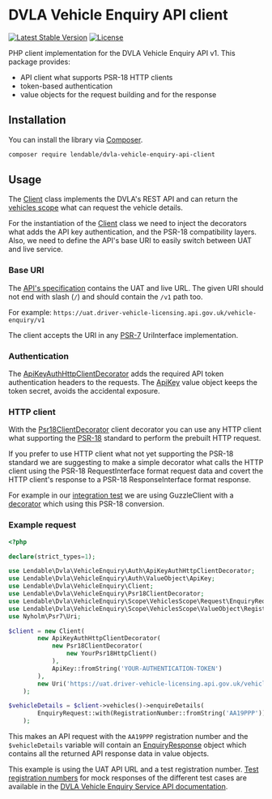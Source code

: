 DVLA Vehicle Enquiry API client
====

[![Latest Stable Version](https://poser.pugx.org/lendable/dvla-vehicle-enquiry-api-client/v/stable)](https://packagist.org/packages/lendable/dvla-vehicle-enquiry-api-client)
[![License](https://poser.pugx.org/lendable/dvla-vehicle-enquiry-api-client/license)](https://packagist.org/packages/lendable/dvla-vehicle-enquiry-api-client)

PHP client implementation for the DVLA Vehicle Enquiry API v1. This package provides:
- API client what supports PSR-18 HTTP clients
- token-based authentication
- value objects for the request building and for the response

## Installation
You can install the library via [Composer](https://getcomposer.org/).

```bash
composer require lendable/dvla-vehicle-enquiry-api-client
```

## Usage

The [Client](https://github.com/Lendable/dvla-vehicle-enquiry-api-client/blob/main/src/Client.php) class implements the 
DVLA's REST API and can return the [vehicles scope](https://github.com/Lendable/dvla-vehicle-enquiry-api-client/blob/main/src/Scope/VehiclesScope/VehiclesScope.php) what can request the 
vehicle details.

For the instantiation of the [Client](https://github.com/Lendable/dvla-vehicle-enquiry-api-client/blob/main/src/Client.php) class 
we need to inject the decorators what adds the API key authentication, and the PSR-18 compatibility layers.
Also, we need to define the API's base URI to easily switch between UAT and live service.

### Base URI

The [API's specification](https://developer-portal.driver-vehicle-licensing.api.gov.uk/apis/vehicle-enquiry-service/v1.1.0-vehicle-enquiry-service.html#vehicle-enquiry-api) contains the UAT and live URL.
The given URI should not end with slash (`/`) and should contain the `/v1` path too.

For example: `https://uat.driver-vehicle-licensing.api.gov.uk/vehicle-enquiry/v1`

The client accepts the URI in any [PSR-7](https://www.php-fig.org/psr/psr-7/) UriInterface implementation.

### Authentication

The [ApiKeyAuthHttpClientDecorator](https://github.com/Lendable/dvla-vehicle-enquiry-api-client/blob/main/src/Auth/ApiKeyAuthHttpClientDecorator.php) adds the required 
API token authentication headers to the requests.
The [ApiKey](https://github.com/Lendable/dvla-vehicle-enquiry-api-client/blob/main/src/Auth/ValueObject/ApiKey.php) value 
object keeps the token secret, avoids the accidental exposure.

### HTTP client

With the [Psr18ClientDecorator](https://github.com/Lendable/dvla-vehicle-enquiry-api-client/blob/main/src/Psr18ClientDecorator.php) client decorator 
you can use any HTTP client what supporting the [PSR-18](https://www.php-fig.org/psr/psr-18/) standard to perform the prebuilt HTTP request. 

If you prefer to use HTTP client what not yet supporting the PSR-18 standard we are suggesting to make a simple decorator what calls the HTTP client 
using the PSR-18 RequestInterface format request data and covert the HTTP client's response to a PSR-18 ResponseInterface format response.

For example in our [integration test](https://github.com/Lendable/dvla-vehicle-enquiry-api-client/blob/main/tests/Integration/ClientTest.php) 
we are using GuzzleClient with a [decorator](https://github.com/Lendable/dvla-vehicle-enquiry-api-client/blob/main/tests/Integration/Tool/GuzzlePsr18ClientDecorator.php) which using this PSR-18 conversion.

### Example request

```php
<?php

declare(strict_types=1);

use Lendable\Dvla\VehicleEnquiry\Auth\ApiKeyAuthHttpClientDecorator;
use Lendable\Dvla\VehicleEnquiry\Auth\ValueObject\ApiKey;
use Lendable\Dvla\VehicleEnquiry\Client;
use Lendable\Dvla\VehicleEnquiry\Psr18ClientDecorator;
use Lendable\Dvla\VehicleEnquiry\Scope\VehiclesScope\Request\EnquiryRequest;
use Lendable\Dvla\VehicleEnquiry\Scope\VehiclesScope\ValueObject\RegistrationNumber;
use Nyholm\Psr7\Uri;

$client = new Client(
        new ApiKeyAuthHttpClientDecorator(
            new Psr18ClientDecorator(
                new YourPsr18HttpClient()
            ),
            ApiKey::fromString('YOUR-AUTHENTICATION-TOKEN')
        ),
        new Uri('https://uat.driver-vehicle-licensing.api.gov.uk/vehicle-enquiry/v1')
    );

$vehicleDetails = $client->vehicles()->enquireDetails(
        EnquiryRequest::with(RegistrationNumber::fromString('AA19PPP'))
    );
```

This makes an API request with the `AA19PPP` registration number and the `$vehicleDetails` variable will contain an
[EnquiryResponse](https://github.com/Lendable/dvla-vehicle-enquiry-api-client/tree/main/src/Scope/VehiclesScope/Response) object 
which contains all the returned API response data in value objects.

This example is using the UAT API URL and a test registration number. [Test registration numbers](https://developer-portal.driver-vehicle-licensing.api.gov.uk/apis/vehicle-enquiry-service/mock-responses.html#test-vrns)
for mock responses of the different test cases are available in the [DVLA Vehicle Enquiry Service API documentation](https://developer-portal.driver-vehicle-licensing.api.gov.uk/apis/vehicle-enquiry-service/vehicle-enquiry-service-description.html#vehicle-enquiry-service-api).
